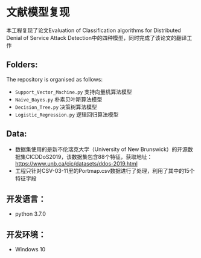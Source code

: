 # 文献模型复现
本工程复现了论文Evaluation of Classification algorithms for Distributed Denial of Service Attack Detection中的四种模型，同时完成了该论文的翻译工作

## Folders:
The repository is organised as follows:

- `Support_Vector_Machine.py` 支持向量机算法模型
- `Naive_Bayes.py` 朴素贝叶斯算法模型
- `Decision_Tree.py` 决策树算法模型
- `Logistic_Regression.py` 逻辑回归算法模型

## Data:
- 数据集使用的是新不伦瑞克大学（University of New Brunswick）的开源数据集CICDDoS2019，该数据集包含88个特征，获取地址：https://www.unb.ca/cic/datasets/ddos-2019.html
- 工程只针对CSV-03-11里的Portmap.csv数据进行了处理，利用了其中的15个特征字段

## 开发语言：
- python 3.7.0

## 开发环境：
- Windows 10
